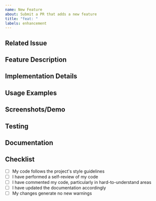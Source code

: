```yaml
---
name: New Feature
about: Submit a PR that adds a new feature
title: "feat: "
labels: enhancement
---
```


## Related Issue
<!-- Link to the related issue -->

## Feature Description
<!-- Describe the new feature -->

## Implementation Details
<!-- Explain how the feature was implemented -->

## Usage Examples
<!-- Show examples of how to use this feature -->

## Screenshots/Demo
<!-- If applicable, add screenshots or demo links -->

## Testing
<!-- Describe how you tested this feature -->

## Documentation
<!-- Note any documentation updates needed -->

## Checklist

- [ ] My code follows the project's style guidelines
- [ ] I have performed a self-review of my code
- [ ] I have commented my code, particularly in hard-to-understand areas
- [ ] I have updated the documentation accordingly
- [ ] My changes generate no new warnings

